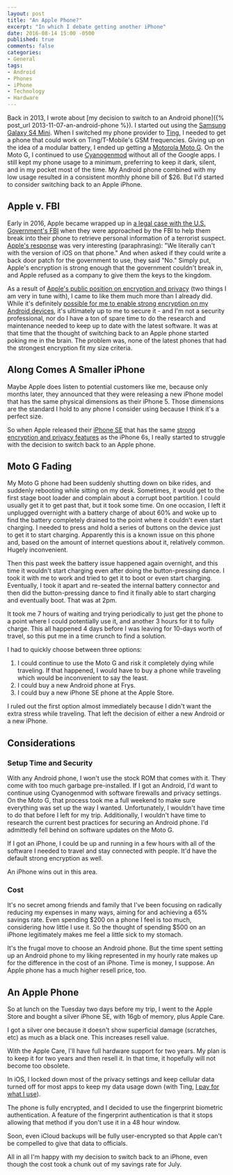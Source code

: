 ```yaml
---
layout: post
title: "An Apple Phone?"
excerpt: "In which I debate getting another iPhone"
date: 2016-08-14 15:00 -0500
published: true
comments: false
categories:
- General
tags:
- Android
- Phones
- iPhone
- Technology
- Hardware
---
```


Back in 2013, I wrote about [my decision to switch to an Android phone]({% post_url 2013-11-07-an-android-phone %}).  I started out using the [Samsung Galaxy S4 Mini](https://wiki.cyanogenmod.org/w/Serrano3gxx_Info).  When I switched my phone provider to [Ting](https://ting.com), I needed to get a phone that could work on Ting/T-Mobile's GSM frequencies.  Giving up on the idea of a modular battery, I ended up getting a [Motorola Moto G](https://wiki.cyanogenmod.org/w/Peregrine_Info).  On the Moto G, I continued to use [Cyanogenmod](http://www.cyanogenmod.org) without all of the Google apps.  I still kept my phone usage to a minimum, preferring to keep it dark, silent, and in my pocket most of the time.  My Android phone combined with my low usage resulted in a consistent monthly phone bill of $26.  But I'd started to consider switching back to an Apple iPhone.

<!-- more -->

## Apple v. FBI

Early in 2016, Apple became wrapped up in [a legal case with the U.S. Government's FBI](https://www.eff.org/deeplinks/2016/02/apple-americans-and-security-vs-fbi) when they were approached by the FBI to help them break into their phone to retrieve personal information of a terrorist suspect.  [Apple's response](http://www.apple.com/customer-letter/) was very interesting (paraphrasing): "We literally can't with the version of iOS on that phone."  And when asked if they could write a back door patch for the government to use, they said "No."  Simply put, Apple's encryption is strong enough that the government couldn't break in, and Apple refused as a company to give them the keys to the kingdom.

As a result of [Apple's public position on encryption and privacy](http://www.apple.com/customer-letter/) (two things I am very in tune with), I came to like them much more than I already did.  While it's definitely [possible for me to enable strong encryption on my Android devices](https://duckduckgo.com/?q=strong+encryption+android), it's ultimately up to me to secure it - and I'm not a security professional, nor do I have a ton of spare time to do the research and maintenance needed to keep up to date with the latest software.  It was at that time that the thought of switching back to an Apple phone started poking me in the brain.  The problem was, none of the latest phones that had the strongest encryption fit my size criteria.

## Along Comes A Smaller iPhone

Maybe Apple does listen to potential customers like me, because only months later, they announced that they were releasing a new iPhone model that has the same physical dimensions as their iPhone 5.  Those dimensions are the standard I hold to any phone I consider using because I think it's a perfect size.

So when Apple released their [iPhone SE](https://www.apple.com/iphone-se/) that has the same [strong encryption and privacy features](https://www.apple.com/business/docs/iOS_Security_Guide.pdf) as the iPhone 6s, I really started to struggle with the decision to switch back to an Apple phone.

## Moto G Fading

My Moto G phone had been suddenly shutting down on bike rides, and suddenly rebooting while sitting on my desk.  Sometimes, it would get to the first stage boot loader and complain about a corrupt boot partition.  I could usually get it to get past that, but it took some time.  On one occasion, I left it unplugged overnight with a battery charge of about 60% and woke up to find the battery completely drained to the point where it couldn't even start charging.  I needed to press and hold a series of buttons on the device just to get it to start charging.  Apparently this is a known issue on this phone and, based on the amount of internet questions about it, relatively common.  Hugely inconvenient.

Then this past week the battery issue happened again overnight, and this time it wouldn't start charging even after doing the button-pressing dance.  I took it with me to work and tried to get it to boot or even start charging.  Eventually, I took it apart and re-seated the internal battery connector and then did the button-pressing dance to find it finally able to start charging and eventually boot.  That was at 2pm.

It took me 7 hours of waiting and trying periodically to just get the phone to a point where I could potentially use it, and another 3 hours for it to fully charge.  This all happened 4 days before I was leaving for 10-days worth of travel, so this put me in a time crunch to find a solution.

I had to quickly choose between three options:

1. I could continue to use the Moto G and risk it completely dying while traveling.  If that happened, I would have to buy a phone while traveling which would be inconvenient to say the least.
2. I could buy a new Android phone at Frys.
3. I could buy a new iPhone SE phone at the Apple Store.

I ruled out the first option almost immediately because I didn't want the extra stress while traveling.  That left the decision of either a new Android or a new iPhone.

## Considerations

### Setup Time and Security

With any Android phone, I won't use the stock ROM that comes with it.  They come with too much garbage pre-installed.  If I got an Android, I'd want to continue using Cyanogenmod with software firewalls and privacy settings.  On the Moto G, that process took me a full weekend to make sure everything was set up the way I wanted.  Unfortunately, I wouldn't have time to do that before I left for my trip.  Additionally, I wouldn't have time to research the current best practices for securing an Android phone.  I'd admittedly fell behind on software updates on the Moto G.

If I got an iPhone, I could be up and running in a few hours with all of the software I needed to travel and stay connected with people.  It'd have the default strong encryption as well.

An iPhone wins out in this area.

### Cost

It's no secret among friends and family that I've been focusing on radically reducing my expenses in many ways, aiming for and achieving a 65% savings rate.  Even spending $200 on a phone I feel is too much, considering how little I use it.  So the thought of spending $500 on an iPhone legitimately makes me feel a little sick to my stomach.

It's the frugal move to choose an Android phone.  But the time spent setting up an Android phone to my liking represented in my hourly rate makes up for the difference in the cost of an iPhone.  Time is money, I suppose.  An Apple phone has a much higher resell price, too.  

## An Apple Phone

So at lunch on the Tuesday two days before my trip, I went to the Apple Store and bought a silver iPhone SE, with 16gb of memory, plus Apple Care.

I got a silver one because it doesn't show superficial damage (scratches, etc) as much as a black one.  This increases resell value.

With the Apple Care, I'll have full hardware support for two years.  My plan is to keep it for two years and then resell it.  In that time, it hopefully will not become too obsolete.

In iOS, I locked down most of the privacy settings and keep cellular data turned off for most apps to keep my data usage down (with Ting, [I pay for what I use](https://ting.com/rates)).

The phone is fully encrypted, and I decided to use the fingerprint biometric authentication.  A feature of the fingerprint authentication is that it stops allowing that method if you don't use it in a 48 hour window.

Soon, even iCloud backups will be fully user-encrypted so that Apple can't be compelled to give that data to officials.

All in all I'm happy with my decision to switch back to an iPhone, even though the cost took a chunk out of my savings rate for July.
